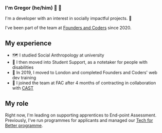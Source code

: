### I'm Gregor (he/him) :wave: 🏴󠁧󠁢󠁳󠁣󠁴󠁿

I'm a developer with an interest in socially impactful projects. :seedling:

I've been part of the team at [Founders and Coders](https://www.foundersandcoders.com/) since 2020.

## My experience

- 🗺️ I studied Social Anthropology at university
- 📝 I then moved into Student Support, as a notetaker for people with disabilities
- 🌆 In 2019, I moved to London and completed Founders and Coders' web dev training
- 💫 I joined the team at FAC after 4 months of contracting in collaboration with [CAST](https://www.wearecast.org.uk/)

## My role

Right now, I'm leading on supporting apprentices to End-point Assessment. Previously, I've run programmes for applicants and managed our [Tech for Better programme](https://www.foundersandcoders.com/tech-for-better/).
